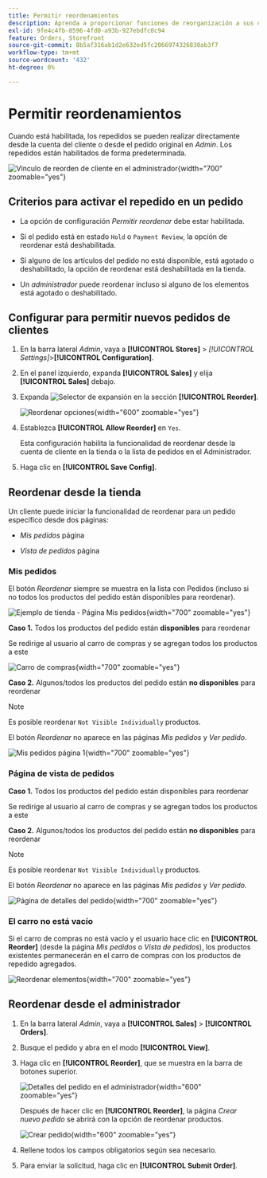 ```yaml
---
title: Permitir reordenamientos
description: Aprenda a proporcionar funciones de reorganización a sus clientes.
exl-id: 9fe4c4fb-8596-4fd0-a93b-927ebdfc0c94
feature: Orders, Storefront
source-git-commit: 8b5af316ab1d2e632ed5fc2066974326830ab3f7
workflow-type: tm+mt
source-wordcount: '432'
ht-degree: 0%

---
```


# Permitir reordenamientos

Cuando está habilitada, los repedidos se pueden realizar directamente desde la cuenta del cliente o desde el pedido original en _Admin_. Los repedidos están habilitados de forma predeterminada.

![Vínculo de reorden de cliente en el administrador](./assets/customer-reorder.png){width="700" zoomable="yes"}

## Criterios para activar el repedido en un pedido

- La opción de configuración _Permitir reordenar_ debe estar habilitada.

- Si el pedido está en estado `Hold` o `Payment Review`, la opción de reordenar está deshabilitada.

- Si alguno de los artículos del pedido no está disponible, está agotado o deshabilitado, la opción de reordenar está deshabilitada en la tienda.

- Un _administrador_ puede reordenar incluso si alguno de los elementos está agotado o deshabilitado.

## Configurar para permitir nuevos pedidos de clientes

1. En la barra lateral _Admin_, vaya a **[!UICONTROL Stores]** > _[!UICONTROL Settings]_>**[!UICONTROL Configuration]**.

1. En el panel izquierdo, expanda **[!UICONTROL Sales]** y elija **[!UICONTROL Sales]** debajo.

1. Expanda ![Selector de expansión](../assets/icon-display-expand.png) en la sección **[!UICONTROL Reorder]**.

   ![Reordenar opciones](../configuration-reference/sales/assets/sales-reorder.png){width="600" zoomable="yes"}

1. Establezca **[!UICONTROL Allow Reorder]** en `Yes`.

   Esta configuración habilita la funcionalidad de reordenar desde la cuenta de cliente en la tienda o la lista de pedidos en el Administrador.

1. Haga clic en **[!UICONTROL Save Config]**.

## Reordenar desde la tienda

Un cliente puede iniciar la funcionalidad de reordenar para un pedido específico desde dos páginas:

- _Mis pedidos_ página

- _Vista de pedidos_ página

### Mis pedidos

El botón _Reordenar_ siempre se muestra en la lista con Pedidos (incluso si no todos los productos del pedido están disponibles para reordenar).

![Ejemplo de tienda - Página Mis pedidos](./assets/my-order-page-view.png){width="700" zoomable="yes"}

**Caso 1.** Todos los productos del pedido están **disponibles** para reordenar

Se redirige al usuario al carro de compras y se agregan todos los productos a este

![Carro de compras](./assets/shopping-cart-page.png){width="700" zoomable="yes"}

**Caso 2.** Algunos/todos los productos del pedido están **no disponibles** para reordenar

>[!NOTE]
>
>Es posible reordenar `Not Visible Individually` productos.

El botón _Reordenar_ no aparece en las páginas _Mis pedidos_ y _Ver pedido_.

![Mis pedidos página 1](./assets/my-orders-view-page1.png){width="700" zoomable="yes"}

### Página de vista de pedidos

**Caso 1.** Todos los productos del pedido están disponibles para reordenar

Se redirige al usuario al carro de compras y se agregan todos los productos a este

**Caso 2.** Algunos/todos los productos del pedido están **no disponibles** para reordenar

>[!NOTE]
>
>Es posible reordenar `Not Visible Individually` productos.

El botón _Reordenar_ no aparece en las páginas _Mis pedidos_ y _Ver pedido_.

![Página de detalles del pedido](./assets/order-view-page.png){width="700" zoomable="yes"}

### El carro no está vacío

Si el carro de compras no está vacío y el usuario hace clic en **[!UICONTROL Reorder]** (desde la página _Mis pedidos_ o _Vista de pedidos_), los productos existentes permanecerán en el carro de compras con los productos de repedido agregados.

![Reordenar elementos](./assets/shopping-cart-view1.png){width="700" zoomable="yes"}

## Reordenar desde el administrador

1. En la barra lateral _Admin_, vaya a **[!UICONTROL Sales]** > **[!UICONTROL Orders]**.

1. Busque el pedido y abra en el modo **[!UICONTROL View]**.

1. Haga clic en **[!UICONTROL Reorder]**, que se muestra en la barra de botones superior.

   ![Detalles del pedido en el administrador](./assets/order-view-admin.png){width="600" zoomable="yes"}

   Después de hacer clic en **[!UICONTROL Reorder]**, la página _Crear nuevo pedido_ se abrirá con la opción de reordenar productos.

   ![Crear pedido](./assets/create-reorder-page.png){width="600" zoomable="yes"}

1. Rellene todos los campos obligatorios según sea necesario.

1. Para enviar la solicitud, haga clic en **[!UICONTROL Submit Order]**.
